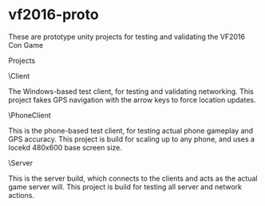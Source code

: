 # vf2016-proto
These are prototype unity projects for testing and validating the VF2016 Con Game

Projects

\Client

The Windows-based test client, for testing and validating networking.
This project fakes GPS navigation with the arrow keys to force location updates.

\PhoneClient

This is the phone-based test client, for testing actual phone gameplay and GPS accuracy.
This project is build for scaling up to any phone, and uses a locekd 480x600 base screen size.

\Server

This is the server build, which connects to the clients and acts as the actual game server will.
This project is build for testing all server and network actions.
